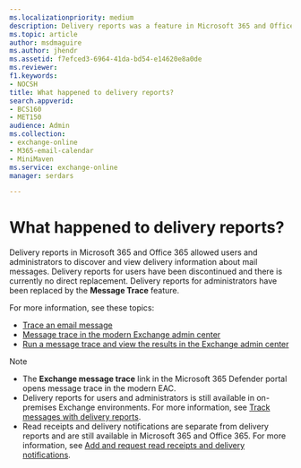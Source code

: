 ```yaml
---
ms.localizationpriority: medium
description: Delivery reports was a feature in Microsoft 365 and Office 365 that allowed users and administrators to discover and view delivery information about messages.
ms.topic: article
author: msdmaguire
ms.author: jhendr
ms.assetid: f7efced3-6964-41da-bd54-e14620e8a0de
ms.reviewer: 
f1.keywords:
- NOCSH
title: What happened to delivery reports?
search.appverid:
- BCS160
- MET150
audience: Admin
ms.collection: 
- exchange-online
- M365-email-calendar
- MiniMaven
ms.service: exchange-online
manager: serdars

---
```


# What happened to delivery reports?

Delivery reports in Microsoft 365 and Office 365 allowed users and administrators to discover and view delivery information about mail messages. Delivery reports for users have been discontinued and there is currently no direct replacement. Delivery reports for administrators have been replaced by the **Message Trace** feature.

For more information, see these topics:

- [Trace an email message](trace-an-email-message/trace-an-email-message.md)
- [Message trace in the modern Exchange admin center](trace-an-email-message/message-trace-modern-eac.md)
- [Run a message trace and view the results in the Exchange admin center](trace-an-email-message/run-a-message-trace-and-view-results.md)

> [!NOTE]
>
> - The **Exchange message trace** link in the Microsoft 365 Defender portal opens message trace in the modern EAC.
> - Delivery reports for users and administrators is still available in on-premises Exchange environments. For more information, see [Track messages with delivery reports](../../ExchangeServer/mail-flow/transport-logs/track-messages-with-delivery-reports.md).
> - Read receipts and delivery notifications are separate from delivery reports and are still available in Microsoft 365 and Office 365. For more information, see [Add and request read receipts and delivery notifications](https://support.microsoft.com/office/add-and-request-read-receipts-and-delivery-notifications-a34bf70a-4c2c-4461-b2a1-12e4a7a92141).
